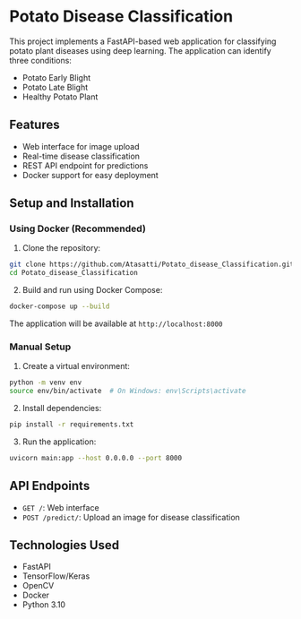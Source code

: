 # Potato Disease Classification

This project implements a FastAPI-based web application for classifying potato plant diseases using deep learning. The application can identify three conditions:
- Potato Early Blight
- Potato Late Blight
- Healthy Potato Plant

## Features
- Web interface for image upload
- Real-time disease classification
- REST API endpoint for predictions
- Docker support for easy deployment

## Setup and Installation

### Using Docker (Recommended)
1. Clone the repository:
```bash
git clone https://github.com/Atasatti/Potato_disease_Classification.git
cd Potato_disease_Classification
```

2. Build and run using Docker Compose:
```bash
docker-compose up --build
```

The application will be available at `http://localhost:8000`

### Manual Setup
1. Create a virtual environment:
```bash
python -m venv env
source env/bin/activate  # On Windows: env\Scripts\activate
```

2. Install dependencies:
```bash
pip install -r requirements.txt
```

3. Run the application:
```bash
uvicorn main:app --host 0.0.0.0 --port 8000
```

## API Endpoints
- `GET /`: Web interface
- `POST /predict/`: Upload an image for disease classification

## Technologies Used
- FastAPI
- TensorFlow/Keras
- OpenCV
- Docker
- Python 3.10